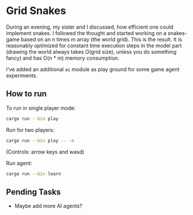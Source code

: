 # Grid Snakes

During an evening, my sister and I discussed, how efficient one could implement snakes. I followed the thought and started working on a snakes-game based on an n times m array (the world grid). This is the result. It is reasonably optimized for constant time execution steps in the model part (drawing the world always takes O(grid size), unless you do something fancy) and has O(n * m) memory consumption.

I've added an additional `ai` module as play ground for some game agent experiments.

## How to run

To run in single player mode:

```bash
cargo run --bin play
```

Run for two players:

```bash
cargo run --bin play -- -m
```
(Controls: arrow keys and wasd)

Run agent:

```bash
cargo run --bin learn
```

## Pending Tasks

- Maybe add more AI agents?


